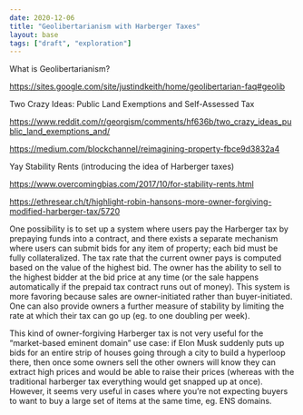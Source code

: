 ```yaml
---
date: 2020-12-06
title: "Geolibertarianism with Harberger Taxes"
layout: base
tags: ["draft", "exploration"]
---
```


What is Geolibertarianism?

https://sites.google.com/site/justindkeith/home/geolibertarian-faq#geolib

Two Crazy Ideas: Public Land Exemptions and Self-Assessed Tax

https://www.reddit.com/r/georgism/comments/hf636b/two_crazy_ideas_public_land_exemptions_and/

https://medium.com/blockchannel/reimagining-property-fbce9d3832a4


Yay Stability Rents (introducing the idea of Harberger taxes)

https://www.overcomingbias.com/2017/10/for-stability-rents.html


https://ethresear.ch/t/highlight-robin-hansons-more-owner-forgiving-modified-harberger-tax/5720


One possibility is to set up a system where users pay the Harberger tax by prepaying funds into a contract, and there exists a separate mechanism where users can submit bids for any item of property; each bid must be fully collateralized. The tax rate that the current owner pays is computed based on the value of the highest bid. The owner has the ability to sell to the highest bidder at the bid price at any time (or the sale happens automatically if the prepaid tax contract runs out of money). This system is more favoring because sales are owner-initiated rather than buyer-initiated. One can also provide owners a further measure of stability by limiting the rate at which their tax can go up (eg. to one doubling per week).

This kind of owner-forgiving Harberger tax is not very useful for the “market-based eminent domain” use case: if Elon Musk suddenly puts up bids for an entire strip of houses going through a city to build a hyperloop there, then once some owners sell the other owners will know they can extract high prices and would be able to raise their prices (whereas with the traditional harberger tax everything would get snapped up at once). However, it seems very useful in cases where you’re not expecting buyers to want to buy a large set of items at the same time, eg. ENS domains.







